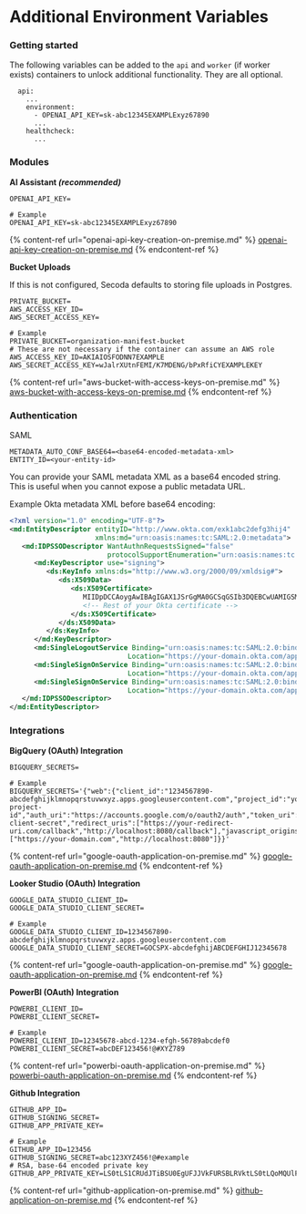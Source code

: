 # Additional Environment Variables

### Getting started

The following variables can be added to the `api` and `worker` (if worker exists) containers to unlock additional functionality. They are all optional.

```
  api:
    ...
    environment:
      - OPENAI_API_KEY=sk-abc12345EXAMPLExyz67890
      ...
    healthcheck:
      ...
```

### Modules

**AI Assistant&#x20;**_**(recommended)**_

```
OPENAI_API_KEY=

# Example
OPENAI_API_KEY=sk-abc12345EXAMPLExyz67890
```

{% content-ref url="openai-api-key-creation-on-premise.md" %}
[openai-api-key-creation-on-premise.md](openai-api-key-creation-on-premise.md)
{% endcontent-ref %}

**Bucket Uploads**

If this is not configured, Secoda defaults to storing file uploads in Postgres.

```
PRIVATE_BUCKET=
AWS_ACCESS_KEY_ID=
AWS_SECRET_ACCESS_KEY=

# Example
PRIVATE_BUCKET=organization-manifest-bucket
# These are not necessary if the container can assume an AWS role
AWS_ACCESS_KEY_ID=AKIAIOSFODNN7EXAMPLE
AWS_SECRET_ACCESS_KEY=wJalrXUtnFEMI/K7MDENG/bPxRfiCYEXAMPLEKEY
```

{% content-ref url="aws-bucket-with-access-keys-on-premise.md" %}
[aws-bucket-with-access-keys-on-premise.md](aws-bucket-with-access-keys-on-premise.md)
{% endcontent-ref %}

### Authentication

SAML

```
METADATA_AUTO_CONF_BASE64=<base64-encoded-metadata-xml>
ENTITY_ID=<your-entity-id>
```

You can provide your SAML metadata XML as a base64 encoded string. This is useful when you cannot expose a public metadata URL.

Example Okta metadata XML before base64 encoding:

```xml
<?xml version="1.0" encoding="UTF-8"?>
<md:EntityDescriptor entityID="http://www.okta.com/exk1abc2defg3hij4" 
                     xmlns:md="urn:oasis:names:tc:SAML:2.0:metadata">
   <md:IDPSSODescriptor WantAuthnRequestsSigned="false" 
                        protocolSupportEnumeration="urn:oasis:names:tc:SAML:2.0:protocol">
      <md:KeyDescriptor use="signing">
         <ds:KeyInfo xmlns:ds="http://www.w3.org/2000/09/xmldsig#">
            <ds:X509Data>
               <ds:X509Certificate>
                  MIIDpDCCAoygAwIBAgIGAX1JSrGgMA0GCSqGSIb3DQEBCwUAMIGSMQswCQYDVQQGEwJVUzET
                  <!-- Rest of your Okta certificate -->
               </ds:X509Certificate>
            </ds:X509Data>
         </ds:KeyInfo>
      </md:KeyDescriptor>
      <md:SingleLogoutService Binding="urn:oasis:names:tc:SAML:2.0:bindings:HTTP-POST" 
                             Location="https://your-domain.okta.com/app/app-name/exk1abc2defg3hij4/slo/saml"/>
      <md:SingleSignOnService Binding="urn:oasis:names:tc:SAML:2.0:bindings:HTTP-POST" 
                             Location="https://your-domain.okta.com/app/app-name/exk1abc2defg3hij4/sso/saml"/>
      <md:SingleSignOnService Binding="urn:oasis:names:tc:SAML:2.0:bindings:HTTP-Redirect" 
                             Location="https://your-domain.okta.com/app/app-name/exk1abc2defg3hij4/sso/saml"/>
   </md:IDPSSODescriptor>
</md:EntityDescriptor>
```

### Integrations

**BigQuery (OAuth) Integration**

```
BIGQUERY_SECRETS=

# Example
BIGQUERY_SECRETS='{"web":{"client_id":"1234567890-abcdefghijklmnopqrstuvwxyz.apps.googleusercontent.com","project_id":"your-project-id","auth_uri":"https://accounts.google.com/o/oauth2/auth","token_uri":"https://oauth2.googleapis.com/token","auth_provider_x509_cert_url":"https://www.googleapis.com/oauth2/v1/certs","client_secret":"your-client-secret","redirect_uris":["https://your-redirect-uri.com/callback","http://localhost:8080/callback"],"javascript_origins":["https://your-domain.com","http://localhost:8080"]}}'
```

{% content-ref url="google-oauth-application-on-premise.md" %}
[google-oauth-application-on-premise.md](google-oauth-application-on-premise.md)
{% endcontent-ref %}

**Looker Studio (OAuth) Integration**

```
GOOGLE_DATA_STUDIO_CLIENT_ID=
GOOGLE_DATA_STUDIO_CLIENT_SECRET=

# Example
GOOGLE_DATA_STUDIO_CLIENT_ID=1234567890-abcdefghijklmnopqrstuvwxyz.apps.googleusercontent.com
GOOGLE_DATA_STUDIO_CLIENT_SECRET=GOCSPX-abcdefghijABCDEFGHIJ12345678
```

{% content-ref url="google-oauth-application-on-premise.md" %}
[google-oauth-application-on-premise.md](google-oauth-application-on-premise.md)
{% endcontent-ref %}

**PowerBI (OAuth) Integration**

```
POWERBI_CLIENT_ID=
POWERBI_CLIENT_SECRET=

# Example
POWERBI_CLIENT_ID=12345678-abcd-1234-efgh-56789abcdef0
POWERBI_CLIENT_SECRET=abcDEF123456!@#XYZ789
```

{% content-ref url="powerbi-oauth-application-on-premise.md" %}
[powerbi-oauth-application-on-premise.md](powerbi-oauth-application-on-premise.md)
{% endcontent-ref %}

**Github Integration**

```
GITHUB_APP_ID=
GITHUB_SIGNING_SECRET=
GITHUB_APP_PRIVATE_KEY=

# Example
GITHUB_APP_ID=123456
GITHUB_SIGNING_SECRET=abc123XYZ456!@#example
# RSA, base-64 encoded private key
GITHUB_APP_PRIVATE_KEY=LS0tLS1CRUdJTiBSU0EgUFJJVkFURSBLRVktLS0tLQoMQUlFQW9NKlRoU
```

{% content-ref url="github-application-on-premise.md" %}
[github-application-on-premise.md](github-application-on-premise.md)
{% endcontent-ref %}
